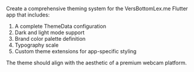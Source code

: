 Create a comprehensive theming system for the VersBottomLex.me Flutter app that includes:

1. A complete ThemeData configuration
2. Dark and light mode support
3. Brand color palette definition
4. Typography scale
5. Custom theme extensions for app-specific styling

The theme should align with the aesthetic of a premium webcam platform.
